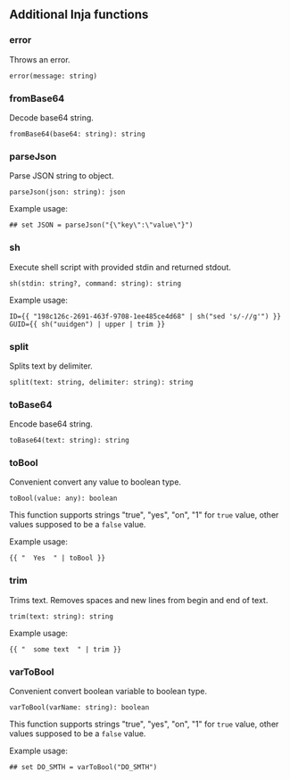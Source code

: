 ## Additional Inja functions

### error

Throws an error.
  
```
error(message: string)
```

### fromBase64

Decode base64 string.

```
fromBase64(base64: string): string
```

### parseJson

Parse JSON string to object.
  
```
parseJson(json: string): json
```

Example usage: 

```
## set JSON = parseJson("{\"key\":\"value\"}")
```


### sh

Execute shell script with provided stdin and returned stdout.

```
sh(stdin: string?, command: string): string
```

Example usage:
```
ID={{ "198c126c-2691-463f-9708-1ee485ce4d68" | sh("sed 's/-//g'") }}
GUID={{ sh("uuidgen") | upper | trim }}
```

### split

Splits text by delimiter.

```
split(text: string, delimiter: string): string
```

### toBase64

Encode base64 string.

```
toBase64(text: string): string
```

### toBool

Convenient convert any value to boolean type.
  
```
toBool(value: any): boolean
```

This function supports strings "true", "yes", "on", "1" for `true` value, other values supposed to be a `false` value. 

Example usage:
```
{{ "  Yes  " | toBool }}
```

### trim

Trims text. Removes spaces and new lines from begin and end of text.
  
```
trim(text: string): string
```

Example usage:
```
{{ "  some text  " | trim }} 
```

### varToBool

Convenient convert boolean variable to boolean type.
  
```
varToBool(varName: string): boolean
```

This function supports strings "true", "yes", "on", "1" for `true` value, other values supposed to be a `false` value. 

Example usage: 

```
## set DO_SMTH = varToBool("DO_SMTH")
```
